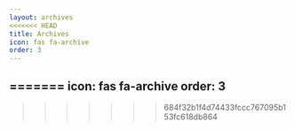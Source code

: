 ```yaml
---
layout: archives
<<<<<<< HEAD
title: Archives
icon: fas fa-archive
order: 3
---
```


=======
icon: fas fa-archive
order: 3
---
>>>>>>> 684f32b1f4d74433fccc767095b153fc618db864
